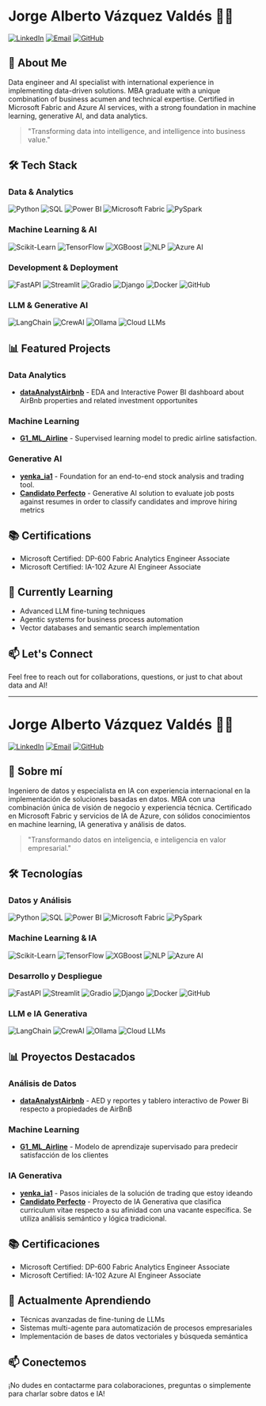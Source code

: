 # Jorge Alberto Vázquez Valdés 👨‍💻

[![LinkedIn](https://img.shields.io/badge/LinkedIn-0077B5?style=for-the-badge&logo=linkedin&logoColor=white)](https://linkedin.com/in/jvazquez28)
[![Email](https://img.shields.io/badge/Email-D14836?style=for-the-badge&logo=gmail&logoColor=white)](mailto:jvazquez28@gmail.com)
[![GitHub](https://img.shields.io/badge/GitHub-100000?style=for-the-badge&logo=github&logoColor=white)](https://github.com/jvazquez28)

## 🚀 About Me

Data engineer and AI specialist with international experience in implementing data-driven solutions. MBA graduate with a unique combination of business acumen and technical expertise. Certified in Microsoft Fabric and Azure AI services, with a strong foundation in machine learning, generative AI, and data analytics.

> "Transforming data into intelligence, and intelligence into business value."

## 🛠️ Tech Stack

### Data & Analytics
![Python](https://img.shields.io/badge/Python-3776AB?style=flat-square&logo=python&logoColor=white)
![SQL](https://img.shields.io/badge/SQL-4479A1?style=flat-square&logo=postgresql&logoColor=white)
![Power BI](https://img.shields.io/badge/Power_BI-F2C811?style=flat-square&logo=powerbi&logoColor=black)
![Microsoft Fabric](https://img.shields.io/badge/Microsoft_Fabric-0078D4?style=flat-square&logo=microsoft&logoColor=white)
![PySpark](https://img.shields.io/badge/PySpark-E25A1C?style=flat-square&logo=apache-spark&logoColor=white)

### Machine Learning & AI
![Scikit-Learn](https://img.shields.io/badge/Scikit_Learn-F7931E?style=flat-square&logo=scikit-learn&logoColor=white)
![TensorFlow](https://img.shields.io/badge/TensorFlow-FF6F00?style=flat-square&logo=tensorflow&logoColor=white)
![XGBoost](https://img.shields.io/badge/XGBoost-337AB7?style=flat-square&logo=xgboost&logoColor=white)
![NLP](https://img.shields.io/badge/NLP-4285F4?style=flat-square&logo=nlp&logoColor=white)
![Azure AI](https://img.shields.io/badge/Azure_AI-0089D6?style=flat-square&logo=microsoft-azure&logoColor=white)

### Development & Deployment
![FastAPI](https://img.shields.io/badge/FastAPI-009688?style=flat-square&logo=fastapi&logoColor=white)
![Streamlit](https://img.shields.io/badge/Streamlit-FF4B4B?style=flat-square&logo=streamlit&logoColor=white)
![Gradio](https://img.shields.io/badge/Gradio-F9AB00?style=flat-square&logo=gradio&logoColor=white)
![Django](https://img.shields.io/badge/Django-092E20?style=flat-square&logo=django&logoColor=white)
![Docker](https://img.shields.io/badge/Docker-2496ED?style=flat-square&logo=docker&logoColor=white)
![GitHub](https://img.shields.io/badge/GitHub-181717?style=flat-square&logo=github&logoColor=white)

### LLM & Generative AI
![LangChain](https://img.shields.io/badge/LangChain-61DAFB?style=flat-square&logo=langchain&logoColor=black)
![CrewAI](https://img.shields.io/badge/CrewAI-764ABC?style=flat-square&logo=crewai&logoColor=white)
![Ollama](https://img.shields.io/badge/Ollama-06B6D4?style=flat-square&logo=ollama&logoColor=white)
![Cloud LLMs](https://img.shields.io/badge/Cloud_LLMs-4285F4?style=flat-square&logo=googlecloud&logoColor=white)

## 📊 Featured Projects

### Data Analytics
- **[dataAnalystAirbnb](https://github.com/jvazquez28/dataAnalystAirbnb)** - EDA and Interactive Power BI dashboard about AirBnb properties and related investment opportunites

### Machine Learning
- **[G1_ML_Airline](https://github.com/jvazquez28/G1_ML_Airline)** - Supervised learning model to predic airline satisfaction.

### Generative AI
- **[yenka_ia1](https://github.com/jvazquez28/yenka_ia1)** - Foundation for an end-to-end stock analysis and trading tool.
- **[Candidato Perfecto](https://github.com/AI-School-F5-P3/candidato_perfecto)** - Generative AI solution to evaluate job posts against resumes in order to classify candidates and improve hiring metrics 

## 📚 Certifications
- Microsoft Certified: DP-600 Fabric Analytics Engineer Associate
- Microsoft Certified: IA-102 Azure AI Engineer Associate

## 🌱 Currently Learning
- Advanced LLM fine-tuning techniques
- Agentic systems for business process automation
- Vector databases and semantic search implementation

## 📫 Let's Connect
Feel free to reach out for collaborations, questions, or just to chat about data and AI!

---

# Jorge Alberto Vázquez Valdés 👨‍💻

[![LinkedIn](https://img.shields.io/badge/LinkedIn-0077B5?style=for-the-badge&logo=linkedin&logoColor=white)](https://linkedin.com/in/jvazquez28)
[![Email](https://img.shields.io/badge/Email-D14836?style=for-the-badge&logo=gmail&logoColor=white)](mailto:jvazquez28@gmail.com)
[![GitHub](https://img.shields.io/badge/GitHub-100000?style=for-the-badge&logo=github&logoColor=white)](https://github.com/jvazquez28)

## 🚀 Sobre mí

Ingeniero de datos y especialista en IA con experiencia internacional en la implementación de soluciones basadas en datos. MBA con una combinación única de visión de negocio y experiencia técnica. Certificado en Microsoft Fabric y servicios de IA de Azure, con sólidos conocimientos en machine learning, IA generativa y análisis de datos.

> "Transformando datos en inteligencia, e inteligencia en valor empresarial."

## 🛠️ Tecnologías

### Datos y Análisis
![Python](https://img.shields.io/badge/Python-3776AB?style=flat-square&logo=python&logoColor=white)
![SQL](https://img.shields.io/badge/SQL-4479A1?style=flat-square&logo=postgresql&logoColor=white)
![Power BI](https://img.shields.io/badge/Power_BI-F2C811?style=flat-square&logo=powerbi&logoColor=black)
![Microsoft Fabric](https://img.shields.io/badge/Microsoft_Fabric-0078D4?style=flat-square&logo=microsoft&logoColor=white)
![PySpark](https://img.shields.io/badge/PySpark-E25A1C?style=flat-square&logo=apache-spark&logoColor=white)

### Machine Learning & IA
![Scikit-Learn](https://img.shields.io/badge/Scikit_Learn-F7931E?style=flat-square&logo=scikit-learn&logoColor=white)
![TensorFlow](https://img.shields.io/badge/TensorFlow-FF6F00?style=flat-square&logo=tensorflow&logoColor=white)
![XGBoost](https://img.shields.io/badge/XGBoost-337AB7?style=flat-square&logo=xgboost&logoColor=white)
![NLP](https://img.shields.io/badge/NLP-4285F4?style=flat-square&logo=nlp&logoColor=white)
![Azure AI](https://img.shields.io/badge/Azure_AI-0089D6?style=flat-square&logo=microsoft-azure&logoColor=white)

### Desarrollo y Despliegue
![FastAPI](https://img.shields.io/badge/FastAPI-009688?style=flat-square&logo=fastapi&logoColor=white)
![Streamlit](https://img.shields.io/badge/Streamlit-FF4B4B?style=flat-square&logo=streamlit&logoColor=white)
![Gradio](https://img.shields.io/badge/Gradio-F9AB00?style=flat-square&logo=gradio&logoColor=white)
![Django](https://img.shields.io/badge/Django-092E20?style=flat-square&logo=django&logoColor=white)
![Docker](https://img.shields.io/badge/Docker-2496ED?style=flat-square&logo=docker&logoColor=white)
![GitHub](https://img.shields.io/badge/GitHub-181717?style=flat-square&logo=github&logoColor=white)

### LLM e IA Generativa
![LangChain](https://img.shields.io/badge/LangChain-61DAFB?style=flat-square&logo=langchain&logoColor=black)
![CrewAI](https://img.shields.io/badge/CrewAI-764ABC?style=flat-square&logo=crewai&logoColor=white)
![Ollama](https://img.shields.io/badge/Ollama-06B6D4?style=flat-square&logo=ollama&logoColor=white)
![Cloud LLMs](https://img.shields.io/badge/Cloud_LLMs-4285F4?style=flat-square&logo=googlecloud&logoColor=white)

## 📊 Proyectos Destacados

### Análisis de Datos
- **[dataAnalystAirbnb](https://github.com/jvazquez28/dataAnalystAirbnb)** - AED y reportes y tablero interactivo de Power Bi respecto a propiedades de AirBnB

### Machine Learning
- **[G1_ML_Airline](https://github.com/jvazquez28/G1_ML_Airline)** - Modelo de aprendizaje supervisado para predecir satisfacción de los clientes

### IA Generativa
- **[yenka_ia1](https://github.com/jvazquez28/yenka_ia1)** - Pasos iniciales de la solución de trading que estoy ideando
- **[Candidato Perfecto](https://github.com/AI-School-F5-P3/candidato_perfecto)** - Proyecto de IA Generativa que clasifica curriculum vitae respecto a su afinidad con una vacante específica. Se utiliza análisis semántico y lógica tradicional.

## 📚 Certificaciones
- Microsoft Certified: DP-600 Fabric Analytics Engineer Associate
- Microsoft Certified: IA-102 Azure AI Engineer Associate

## 🌱 Actualmente Aprendiendo
- Técnicas avanzadas de fine-tuning de LLMs
- Sistemas multi-agente para automatización de procesos empresariales
- Implementación de bases de datos vectoriales y búsqueda semántica

## 📫 Conectemos
¡No dudes en contactarme para colaboraciones, preguntas o simplemente para charlar sobre datos e IA!
